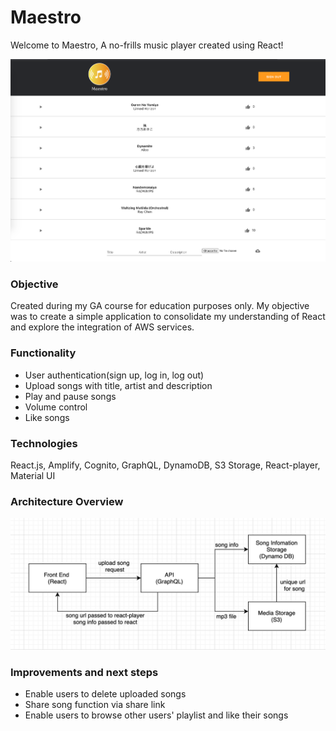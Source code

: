 <h1>Maestro </h1>
Welcome to Maestro, A no-frills music player created using React!

![playlist-page](/maestro-page.png?raw=true "playlist-page")

<h3>Objective </h3>
Created during my GA course for education purposes only. My objective was to create a simple application to consolidate my understanding of React and explore the integration of AWS services. 

<h3>Functionality </h3>
<ul>
<li> User authentication(sign up, log in, log out)</li>
<li> Upload songs with title, artist and description </li>
<li> Play and pause songs </li>
<li> Volume control</li>
<li> Like songs </li>
</ul>

<h3>Technologies </h3>
React.js, Amplify, Cognito, GraphQL, DynamoDB, S3 Storage, React-player, Material UI

<h3>Architecture Overview </h3> 

![maestro-flowchart](/maestro-flowchart.png?raw=true "maestro-flowchart")

<h3>Improvements and next steps </h3>
<ul>
<li> Enable users to delete uploaded songs </li>
<li> Share song function via share link </li>
<li> Enable users to browse other users' playlist and like their songs </li>
 </ul>
